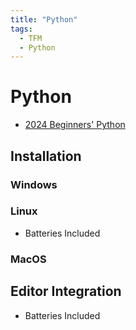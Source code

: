 ```yaml
---
title: "Python"
tags:
  - TFM
  - Python
---
```


# Python

* [2024 Beginners' Python](../events/2024/python.md)

## Installation

### Windows

### Linux

* Batteries Included

### MacOS

## Editor Integration

* Batteries Included

